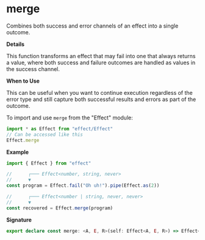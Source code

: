 # merge

Combines both success and error channels of an effect into a single outcome.

**Details**

This function transforms an effect that may fail into one that always returns
a value, where both success and failure outcomes are handled as values in the
success channel.

**When to Use**

This can be useful when you want to continue execution regardless of the
error type and still capture both successful results and errors as part of
the outcome.

To import and use `merge` from the "Effect" module:

```ts
import * as Effect from "effect/Effect"
// Can be accessed like this
Effect.merge
```

**Example**

```ts
import { Effect } from "effect"

//      ┌─── Effect<number, string, never>
//      ▼
const program = Effect.fail("Oh uh!").pipe(Effect.as(2))

//      ┌─── Effect<number | string, never, never>
//      ▼
const recovered = Effect.merge(program)
```

**Signature**

```ts
export declare const merge: <A, E, R>(self: Effect<A, E, R>) => Effect<E | A, never, R>
```
